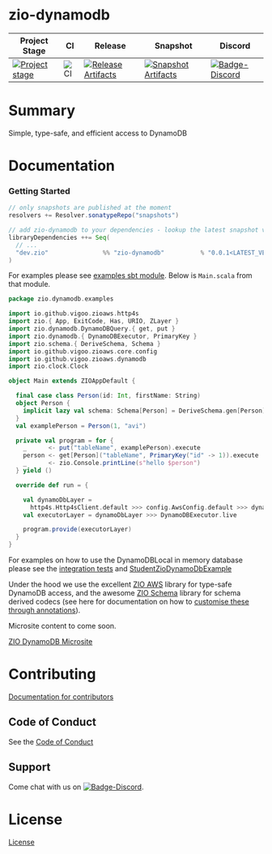 # zio-dynamodb

| Project Stage | CI | Release | Snapshot | Discord |
| --- | --- | --- | --- | --- |
| [![Project stage][Stage]][Stage-Page] | ![CI][Badge-CI] | [![Release Artifacts][Badge-SonatypeReleases]][Link-SonatypeReleases] | [![Snapshot Artifacts][Badge-SonatypeSnapshots]][Link-SonatypeSnapshots] | [![Badge-Discord]][Link-Discord] |

# Summary
Simple, type-safe, and efficient access to DynamoDB

# Documentation

### Getting Started

```sbt
// only snapshots are published at the moment
resolvers += Resolver.sonatypeRepo("snapshots")

// add zio-dynamodb to your dependencies - lookup the latest snapshot version here https://oss.sonatype.org/content/repositories/snapshots/dev/zio/zio-dynamodb_2.13/
libraryDependencies ++= Seq(
  // ...
  "dev.zio"               %% "zio-dynamodb"          % "0.0.1<LATEST_VERSION>"
)
```

For examples please see [examples sbt module](examples/src/main/scala/zio/dynamodb/examples). Below is `Main.scala` from that module.

```scala
package zio.dynamodb.examples

import io.github.vigoo.zioaws.http4s
import zio.{ App, ExitCode, Has, URIO, ZLayer }
import zio.dynamodb.DynamoDBQuery.{ get, put }
import zio.dynamodb.{ DynamoDBExecutor, PrimaryKey }
import zio.schema.{ DeriveSchema, Schema }
import io.github.vigoo.zioaws.core.config
import io.github.vigoo.zioaws.dynamodb
import zio.clock.Clock

object Main extends ZIOAppDefault {

  final case class Person(id: Int, firstName: String)
  object Person {
    implicit lazy val schema: Schema[Person] = DeriveSchema.gen[Person]
  }
  val examplePerson = Person(1, "avi")

  private val program = for {
    _      <- put("tableName", examplePerson).execute
    person <- get[Person]("tableName", PrimaryKey("id" -> 1)).execute
    _      <- zio.Console.printLine(s"hello $person")
  } yield ()

  override def run = {

    val dynamoDbLayer =
      http4s.Http4sClient.default >>> config.AwsConfig.default >>> dynamodb.DynamoDb.live // uses real AWS dynamodb
    val executorLayer = dynamoDbLayer >>> DynamoDBExecutor.live

    program.provide(executorLayer)
  }
}

```

For examples on how to use the DynamoDBLocal in memory database please see the [integration tests](dynamodb/src/it/scala/zio/dynamodb/LiveSpec.scala)
and [StudentZioDynamoDbExample](examples/src/main/scala/zio/dynamodb/examples/dynamodblocal/StudentZioDynamoDbExample.scala)

Under the hood we use the excellent [ZIO AWS](https://github.com/zio/zio-aws) library for type-safe DynamoDB access, and
the awesome [ZIO Schema](https://github.com/zio/zio-schema) library for schema derived codecs (see here for documentation
on how to [customise these through annotations](docs/usecases/codec-customisation.md)).

Microsite content to come soon.


[ZIO DynamoDB Microsite](https://zio.github.io/zio-dynamodb/)

# Contributing
[Documentation for contributors](https://zio.github.io/zio-dynamodb/docs/about/about_contributing)

## Code of Conduct

See the [Code of Conduct](https://zio.github.io/zio-dynamodb/docs/about/about_coc)

## Support

Come chat with us on [![Badge-Discord]][Link-Discord].


# License
[License](LICENSE)

[Badge-SonatypeReleases]: https://img.shields.io/nexus/r/https/oss.sonatype.org/dev.zio/zio-dynamodb_2.12.svg "Sonatype Releases"
[Badge-SonatypeSnapshots]: https://img.shields.io/nexus/s/https/oss.sonatype.org/dev.zio/zio-dynamodb_2.12.svg "Sonatype Snapshots"
[Badge-Discord]: https://img.shields.io/discord/629491597070827530?logo=discord "chat on discord"
[Link-SonatypeReleases]: https://oss.sonatype.org/content/repositories/releases/dev/zio/zio-dynamodb_2.12/ "Sonatype Releases"
[Link-SonatypeSnapshots]: https://oss.sonatype.org/content/repositories/snapshots/dev/zio/zio-dynamodb_2.12/ "Sonatype Snapshots"
[Link-Discord]: https://discord.gg/2ccFBr4 "Discord"
[Badge-CI]: https://github.com/zio/zio-dynamodb/workflows/CI/badge.svg
[Stage]: https://img.shields.io/badge/Project%20Stage-Experimental-yellow.svg
[Stage-Page]: https://github.com/zio/zio/wiki/Project-Stages

